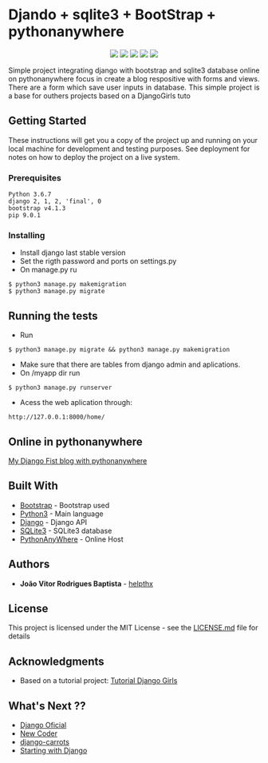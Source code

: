 
# Djando + sqlite3 + BootStrap + pythonanywhere

<p align="center">
 
<a href="" alt="">
        <img src="https://img.shields.io/eclipse-marketplace/last-update/notepad4e.svg" /></a>
        
<a href="" alt="">
        <img src="https://img.shields.io/dub/l/vibe-d.svg" /></a>
        
<a href="" alt="">
        <img src="https://img.shields.io/badge/Version-v1-green.svg" /></a>
        
<a href="" alt="">
       <img src="https://img.shields.io/pypi/pyversions/Django.svg" /></a>

  
<a href="" alt="">
       <img src="https://img.shields.io/github/repo-size/badges/shields.svg" /></a>

</p>
<p align="justify">
Simple project integrating django with bootstrap and sqlite3 database online on pythonanywhere focus in create a blog respositive with forms and views. There are a form which save user inputs in database. This simple project is a base for outhers projects based on a DjangoGirls tuto</p>


## Getting Started

These instructions will get you a copy of the project up and running on your local machine for development and testing purposes. See deployment for notes on how to deploy the project on a live system.

### Prerequisites

```
Python 3.6.7 
django 2, 1, 2, 'final', 0
bootstrap v4.1.3
pip 9.0.1
```

### Installing

* Install django last stable version
* Set the rigth password and ports on settings.py
* On manage.py ru

```
$ python3 manage.py makemigration
$ python3 manage.py migrate
```


## Running the tests

* Run
```
$ python3 manage.py migrate && python3 manage.py makemigration
```
* Make sure that there are tables from django admin and aplications.
* On /myapp dir run 
```
$ python3 manage.py runserver
```
* Acess the web aplication through:
```
http://127.0.0.1:8000/home/
```

## Online in pythonanywhere

[My Django Fist blog with pythonanywhere](http://helpthx.pythonanywhere.com/)



## Built With

* [Bootstrap](https://getbootstrap.com/) - Bootstrap used
* [Python3](https://www.python.org/download/releases/3.0/) - Main language
* [Django](https://www.djangoproject.com/) - Django API 
* [SQLite3](https://www.sqlite.org/index.html) - SQLite3 database
* [PythonAnyWhere](https://www.pythonanywhere.com) - Online Host


## Authors

* **João Vitor Rodrigues Baptista** - [helpthx](https://github.com/helpthx)

## License

This project is licensed under the MIT License - see the [LICENSE.md](LICENSE.md) file for details

## Acknowledgments

* Based on a tutorial project: [Tutorial Django Girls](https://tutorial.djangogirls.org/pt/)

## What's Next ??
* [Django Oficial](https://docs.djangoproject.com/en/2.0/intro/tutorial01/)
* [New Coder](http://newcoder.io/tutorials/)
* [django-carrots](https://github.com/ggcarrots/django-carrots)
* [Starting with Django](http://www.gettingstartedwithdjango.com/)
